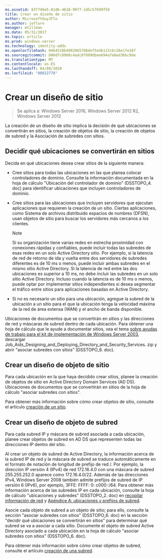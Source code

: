 ```yaml
---
ms.assetid: 83f746e5-81db-4610-9977-1d5c57699f50
title: Crear un diseño de sitio
author: MicrosoftGuyJFlo
ms.author: joflore
manager: mtillman
ms.date: 05/31/2017
ms.topic: article
ms.prod: windows-server
ms.technology: identity-adds
ms.openlocfilehash: 0464510b498296570bdef5edb122c6c26e1fe18f
ms.sourcegitcommit: b00d7c8968c4adc8f699dbee694afe6ed36bc9de
ms.translationtype: MT
ms.contentlocale: es-ES
ms.lasthandoff: 04/08/2020
ms.locfileid: "80822778"
---
```

# <a name="creating-a-site-design"></a>Crear un diseño de sitio

>Se aplica a: Windows Server 2016, Windows Server 2012 R2, Windows Server 2012

La creación de un diseño de sitio implica la decisión de qué ubicaciones se convertirán en sitios, la creación de objetos de sitio, la creación de objetos de subred y la Asociación de subredes con sitios.  
  
## <a name="deciding-which-locations-will-become-sites"></a>Decidir qué ubicaciones se convertirán en sitios

Decida en qué ubicaciones desea crear sitios de la siguiente manera:  
  
- Cree sitios para todas las ubicaciones en las que planea colocar controladores de dominio. Consulte la información documentada en la hoja de cálculo "Ubicación del controlador de dominio" (DSSTOPO_4. doc) para identificar ubicaciones que incluyen controladores de dominio.  
- Cree sitios para las ubicaciones que incluyen servidores que ejecutan aplicaciones que requieren la creación de un sitio. Ciertas aplicaciones, como Sistema de archivos distribuido espacios de nombres (DFSN), usan objetos de sitio para buscar los servidores más cercanos a los clientes.  

   > [!NOTE]  
   > Si su organización tiene varias redes en estrecha proximidad con conexiones rápidas y confiables, puede incluir todas las subredes de esas redes en un solo Active Directory sitio. Por ejemplo, si la latencia de red de retorno de ida y vuelta entre dos servidores de subredes diferentes es de 10 ms o menos, puede incluir ambas subredes en el mismo sitio Active Directory. Si la latencia de red entre las dos ubicaciones es superior a 10 ms, no debe incluir las subredes en un solo sitio Active Directory. Incluso cuando la latencia es de 10 ms o menos, puede optar por implementar sitios independientes si desea segmentar el tráfico entre sitios para aplicaciones basadas en Active Directory.  

- Si no es necesario un sitio para una ubicación, agregue la subred de la ubicación a un sitio para el que la ubicación tenga la velocidad máxima de la red de área extensa (WAN) y el ancho de banda disponible.  
  
Ubicaciones de documentos que se convertirán en sitios y las direcciones de red y máscaras de subred dentro de cada ubicación. Para obtener una hoja de cálculo que le ayude a documentar sitios, vea el tema [sobre ayudas de trabajo para el kit de implementación de Windows Server 2003](https://go.microsoft.com/fwlink/?LinkID=102558), descargar Job_Aids_Designing_and_Deploying_Directory_and_Security_Services. zip y abrir "asociar subredes con sitios" (DSSTOPO_6. doc).  
  
## <a name="creating-a-site-object-design"></a>Crear un diseño de objeto de sitio

Para cada ubicación en la que haya decidido crear sitios, planee la creación de objetos de sitio en Active Directory Domain Services (AD DS). Ubicaciones de documentos que se convertirán en sitios de la hoja de cálculo "asociar subredes con sitios".  
  
Para obtener más información sobre cómo crear objetos de sitio, consulte el artículo [creación de un sitio](https://go.microsoft.com/fwlink/?LinkId=107067).  
  
## <a name="creating-a-subnet-object-design"></a>Crear un diseño de objeto de subred

Para cada subred IP y máscara de subred asociada a cada ubicación, planee crear objetos de subred en AD DS que representen todas las direcciones IP dentro del sitio.  
  
Al crear un objeto de subred de Active Directory, la información acerca de la subred IP de red y la máscara de subred se traduce automáticamente en el formato de notación de longitud de prefijo de red <IP address>/<prefix length>. Por ejemplo, la dirección IP versión 4 (IPv4) de red 172.16.4.0 con una máscara de subred 255.255.252.0 aparece como 172.16.4.0/22. Además de las direcciones IPv4, Windows Server 2008 también admite prefijos de subred de IP versión 6 (IPv6), por ejemplo, 3FFE: FFFF: 0: c000::/64. Para obtener más información acerca de las subredes IP en cada ubicación, consulte la hoja de cálculo "ubicaciones y subredes" (DSSTOPO_2. doc) en [recopilar información de red](../../ad-ds/plan/Collecting-Network-Information.md) y [Apéndice A: ubicaciones y prefijos de subred](Appendix-A--Locations-and-Subnet-Prefixes.md).  
  
Asocie cada objeto de subred a un objeto de sitio; para ello, consulte la sección "asociar subredes con sitios" (DSSTOPO_6. doc) en la sección "decidir qué ubicaciones se convertirán en sitios" para determinar qué subred se va a asociar a cada sitio. Documente el objeto de subred Active Directory asociado a cada ubicación en la hoja de cálculo "asociar subredes con sitios" (DSSTOPO_6. doc).  
  
Para obtener más información sobre cómo crear objetos de subred, consulte el artículo [creación de una subred](https://go.microsoft.com/fwlink/?LinkId=107068).
